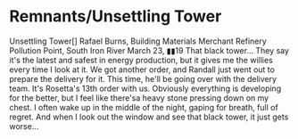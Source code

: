 # Remnants/Unsettling Tower

Unsettling Tower[]
Rafael Burns, Building Materials Merchant
Refinery Pollution Point, South Iron River
March 23, ▮▮19
That black tower... They say it's the latest and safest in energy production, but it gives me the willies every time I look at it.
We got another order, and Randall just went out to prepare the delivery for it. This time, he'll be going over with the delivery team. It's Rosetta's 13th order with us. Obviously everything is developing for the better, but I feel like there'sa heavy stone pressing down on my chest. I often wake up in the middle of the night, gaping for breath, full of regret. And when I look out the window and see that black tower, it just gets worse...
